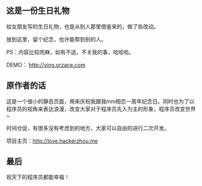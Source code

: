 ## 这是一份生日礼物
给女朋友写的生日礼物，也是从别人那里借鉴来的，做了些改动。

放到这里，留个纪念，也许能帮到别的人。

PS：内容比较肉麻，如有不适，不关我的事，哈哈哈。

DEMO： http://ying.orzace.com

## 原作者的话
这是一个很小的静态页面，用来庆祝我跟我mm相恋一周年纪念日。同时也为了以程序员的视角来表达浪漫，改变大家对于程序员先入为主的形象，程序员改变世界~

时间仓促，有很多没有考虑到的地方，大家可以自由的进行二次开发。

项目主页：http://love.hackerzhou.me

## 最后
祝天下的程序员都能幸福！
